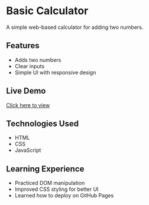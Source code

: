 # Basic Calculator

A simple web-based calculator for adding two numbers.

## Features
- Adds two numbers
- Clear inputs
- Simple UI with responsive design

## Live Demo
[Click here to view](your-deployment-url)

## Technologies Used
- HTML
- CSS
- JavaScript

## Learning Experience
- Practiced DOM manipulation
- Improved CSS styling for better UI
- Learned how to deploy on GitHub Pages
